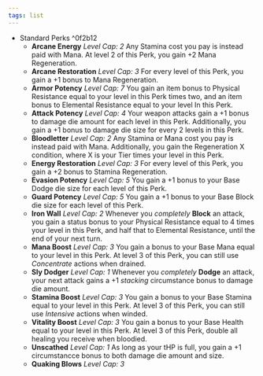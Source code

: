 ```yaml
---
tags: list
---
```

- Standard Perks ^0f2b12
	- **Arcane Energy** *Level Cap: 2* Any Stamina cost you pay is instead paid with Mana. At level 2 of this Perk, you gain +2 Mana Regeneration. 
	- **Arcane Restoration** *Level Cap: 3* For every level of this Perk, you gain a +1 bonus to Mana Regeneration.
	- **Armor Potency** *Level Cap: 7* You gain an item bonus to Physical Resistance equal to your level in this Perk times two, and an item bonus to Elemental Resistance equal to your level In this Perk.
	- **Attack Potency** *Level Cap: 4* Your weapon attacks gain a +1 bonus to damage die amount for each level in this Perk. Additionally, you gain a +1 bonus to damage die size for every 2 levels in this Perk.
	- **Bloodletter** *Level Cap: 2* Any Stamina or Mana cost you pay is instead paid with Mana. Additionally, you gain the Regeneration X condition, where X is your Tier times your level in this Perk. 
	- **Energy Restoration** *Level Cap: 3* For every level of this Perk, you gain a +2 bonus to Stamina Regeneration.
	- **Evasion Potency** *Level Cap: 5* You gain a +1 bonus to your Base Dodge die size for each level of this Perk.
	- **Guard Potency** *Level Cap: 5* You gain a +1 bonus to your Base Block die size for each level of this Perk.
	- **Iron Wall** *Level Cap: 2* Whenever you *completely* **Block** an attack, you gain a status bonus to your Physical Resistance equal to 4 times your level in this Perk, and half that to Elemental Resistance, until the end of your next turn.
	- **Mana Boost** *Level Cap: 3* You gain a bonus to your Base Mana equal to your level in this Perk. At level 3 of this Perk, you can still use *Concentrate* actions when drained.
	- **Sly Dodger** *Level Cap: 1* Whenever you *completely* **Dodge** an attack, your next attack gains a +1 *stacking* circumstance bonus to damage die amount.
	- **Stamina Boost** *Level Cap: 3* You gain a bonus to your Base Stamina equal to your level in this Perk. At level 3 of this Perk, you can still use *Intensive* actions when winded.
	- **Vitality Boost** *Level Cap: 3* You gain a bonus to your Base Health equal to your level in this Perk. At level 3 of this Perk, double all healing you receive when bloodied.
	- **Unscathed** *Level Cap: 1* As long as your tHP is full, you gain a +1 circumstancce bonus to both damage die amount and size. 
	- **Quaking Blows** *Level Cap: 3*
